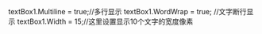 textBox1.Multiline = true;//多行显示
textBox1.WordWrap = true; //文字断行显示
textBox1.Width = 15;//这里设置显示10个文字的宽度像素
